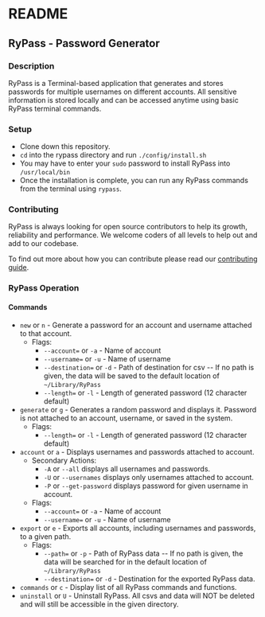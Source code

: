 # README
RyPass - Password Generator
---
### Description
RyPass is a Terminal-based application that generates and stores passwords for multiple usernames on different accounts. All sensitive information is stored locally and can be accessed anytime using basic RyPass terminal commands.

### Setup
  - Clone down this repository.
  - `cd` into the rypass directory and run `./config/install.sh`
  - You may have to enter your `sudo` password to install RyPass into `/usr/local/bin`
  - Once the installation is complete, you can run any RyPass commands from the terminal using `rypass`.

### Contributing
RyPass is always looking for open source contributors to help its growth, reliability and performance. We welcome coders of all levels to help out and add to our codebase.

To find out more about how you can contribute please read our [contributing guide](https://github.com/rdavid1099/rypass/blob/master/CONTRIBUTING.md).

### RyPass Operation
#### Commands
  - `new` or `n` - Generate a password for an account and username attached to that account.
    - Flags:
      - `--account=` or `-a` - Name of account
      - `--username=` or `-u` - Name of username
      - `--destination=` or `-d` - Path of destination for csv -- If no path is given, the data will be saved to the default location of `~/Library/RyPass`
      - `--length=` or `-l` - Length of generated password (12 character default)
  - `generate` or `g` - Generates a random password and displays it. Password is not attached to an account, username, or saved in the system.
    - Flags:
      - `--length=` or `-l` - Length of generated password (12 character default)
  - `account` or `a` - Displays usernames and passwords attached to account.
    - Secondary Actions:
      - `-A` or `--all` displays all usernames and passwords.
      - `-U` or `--usernames` displays only usernames attached to account.
      - `-P` or `--get-password` displays password for given username in account.
    - Flags:
      - `--account=` or `-a` - Name of account
      - `--username=` or `-u` - Name of username
  - `export` or `e` - Exports all accounts, including usernames and passwords, to a given path.
    - Flags:
      - `--path=` or `-p` - Path of RyPass data -- If no path is given, the data will be searched for in the default location of `~/Library/RyPass`
      - `--destination=` or `-d` - Destination for the exported RyPass data.
  - `commands` or `c` - Display list of all RyPass commands and functions.
  - `uninstall` or `U` - Uninstall RyPass. All csvs and data will NOT be deleted and will still be accessible in the given directory.
